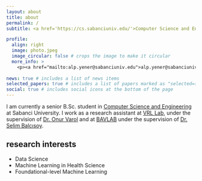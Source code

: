```yaml
---
layout: about
title: about
permalink: /
subtitle: <a href='https://cs.sabanciuniv.edu/'>Computer Science and Engineering - Sabanci University</a>

profile:
  align: right
  image: photo.jpeg
  image_circular: false # crops the image to make it circular
  more_info: >
    <p><a href="mailto:alp.yener@sabanciuniv.edu">alp.yener@sabanciuniv.edu</a></p>
    
news: true # includes a list of news items
selected_papers: true # includes a list of papers marked as "selected={true}"
social: true # includes social icons at the bottom of the page
---
```


I am currently a senior B.Sc. student in [Computer Science and Engineering](https://cs.sabanciuniv.edu/) at Sabanci University. I work as a research assistant at [VRL Lab](http://varollab.com), under the supervision of [Dr. Onur Varol](http://www.onurvarol.com) and at [BAVLAB](https://analyticslab.sabanciuniv.edu/) under the supervision of [Dr. Selim Balcısoy](https://www.linkedin.com/in/selim-balcisoy/).

## research interests
- Data Science
- Machine Learning in Health Science
- Foundational-level Machine Learning
